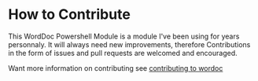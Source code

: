 # How to Contribute

This WordDoc Powershell Module is a module I've been using for years personnaly. It will always need new improvements, therefore Contributions in the form of issues and pull requests are welcomed and encouraged.

Want more information on contributing see [contributing to wordoc](https://shanehoey.github.io/worddoc/contributing/)

